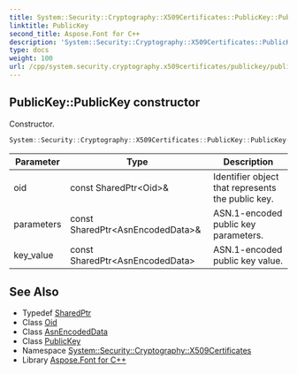 ```yaml
---
title: System::Security::Cryptography::X509Certificates::PublicKey::PublicKey constructor
linktitle: PublicKey
second_title: Aspose.Font for C++
description: 'System::Security::Cryptography::X509Certificates::PublicKey::PublicKey constructor. Constructor in C++.'
type: docs
weight: 100
url: /cpp/system.security.cryptography.x509certificates/publickey/publickey/
---
```

## PublicKey::PublicKey constructor


Constructor.

```cpp
System::Security::Cryptography::X509Certificates::PublicKey::PublicKey(const SharedPtr<Oid> &oid, const SharedPtr<AsnEncodedData> &parameters, const SharedPtr<AsnEncodedData> key_value)
```


| Parameter | Type | Description |
| --- | --- | --- |
| oid | const SharedPtr\<Oid\>\& | Identifier object that represents the public key. |
| parameters | const SharedPtr\<AsnEncodedData\>\& | ASN.1-encoded public key parameters. |
| key_value | const SharedPtr\<AsnEncodedData\> | ASN.1-encoded public key value. |

## See Also

* Typedef [SharedPtr](../../../system/sharedptr/)
* Class [Oid](../../../system.security.cryptography/oid/)
* Class [AsnEncodedData](../../../system.security.cryptography/asnencodeddata/)
* Class [PublicKey](../)
* Namespace [System::Security::Cryptography::X509Certificates](../../)
* Library [Aspose.Font for C++](../../../)
